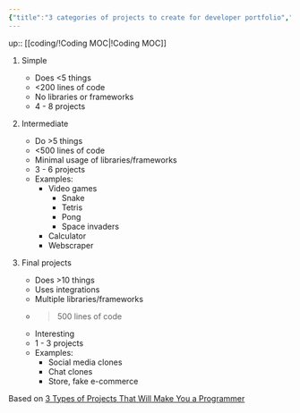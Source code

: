 ```yaml
---
{"title":"3 categories of projects to create for developer portfolio","dg-publish":true,"tags":"coding","language":"en","permalink":"/coding/3-categories-of-projects-to-create-for-developer-portfolio/","dgPassFrontmatter":true}
---
```


up:: [[coding/!Coding MOC\|!Coding MOC]]

1. Simple
   -   Does <5 things
   -   <200 lines of code
   -   No libraries or frameworks
   -   4 - 8 projects

2. Intermediate
   -   Do >5 things
   -   <500 lines of code
   -   Minimal usage of libraries/frameworks
   -   3 - 6 projects
   -   Examples:
       -   Video games
           -   Snake
           -   Tetris
           -   Pong
           -   Space invaders
       -   Calculator
       -   Webscraper

3. Final projects
   -   Does >10 things
   -   Uses integrations
   -   Multiple libraries/frameworks
   -   >500 lines of code
   -   Interesting
   -   1 - 3 projects
   -   Examples:
       -   Social media clones
       -   Chat clones
       -   Store, fake e-commerce

Based on [3 Types of Projects That Will Make You a Programmer](https://www.youtube.com/watch?v=RYE0QQKJI9o)